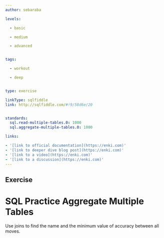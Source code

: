 ```yaml
---
author: sebaraba

levels:

  - basic

  - medium

  - advanced


tags:

  - workout

  - deep


type: exercise

linkType: sqlfiddle
link: http://sqlfiddle.com/#!9/58d6e/20


standards:
  sql.read-multiple-tables.0: 1000
  sql.aggregate-multiple-tables.0: 1000

links:

- '[link to official documentation](https://enki.com)'
- '[link to deeper dive blog post](https://enki.com)'
- '[link to a video](https://enki.com)'
- '[link to a discussion](https://enki.com)'
---
```

## Exercise
# SQL Practice Aggregate Multiple Tables
Use joins to find the name and the minimum value of accuracy between all moves.
